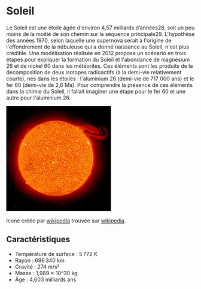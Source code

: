 # Soleil
Le Soleil est une étoile âgée d'environ 4,57 milliards d’années28, soit un peu moins de la moitié de son chemin sur la séquence principale29. L'hypothèse des années 1970, selon laquelle une supernova serait à l'origine de l'effondrement de la nébuleuse qui a donné naissance au Soleil, n'est plus crédible. Une modélisation réalisée en 2012 propose un scénario en trois étapes pour expliquer la formation du Soleil et l'abondance de magnésium 26 et de nickel 60 dans les météorites. Ces éléments sont les produits de la décomposition de deux isotopes radioactifs (à la demi-vie relativement courte), nés dans les étoiles : l'aluminium 26 (demi-vie de 717 000 ans) et le fer 60 (demi-vie de 2,6 Ma). Pour comprendre la présence de ces éléments dans la chimie du Soleil, il fallait imaginer une étape pour le fer 60 et une autre pour l'aluminium 26.

![Icone du solei](soleil.jpg)

Icone créée par [wikipedia](https://fr.wikipedia.org/wiki/Soleil) trouvée sur [wikipedia](https://fr.wikipedia.org/wiki/Soleil).

## Caractéristiques
- Température de surface : 5 772 K
- Rayon : 696 340 km
- Gravité : 274 m/s²
- Masse : 1,989 × 10^30 kg
- Âge : 4,603 milliards ans
